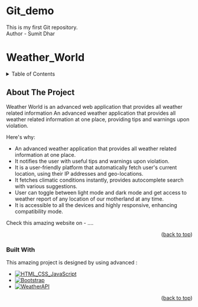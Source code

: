 <a name="readme-top"></a>
# Git_demo
This is my first Git repository.
<br>
Author - Sumit Dhar

# Weather_World

<!-- TABLE OF CONTENTS -->
<details>
  <summary>Table of Contents</summary>
  <ol>
    <li>
      <a href="#about-the-project">About The Project</a>
      <ul>
        <li><a href="#built-with">Built With</a></li>
      </ul>
    </li>
    <li>
      <a href="#getting-started">Getting Started</a>
      <ul>
        <li><a href="#prerequisites">Prerequisites</a></li>
        <li><a href="#installation">Installation</a></li>
      </ul>
    </li>
    <li><a href="#usage">Usage</a></li>
    <li><a href="#roadmap">Roadmap</a></li>
    <li><a href="#contributing">Contributing</a></li>
    <li><a href="#license">License</a></li>
    <li><a href="#contact">Contact</a></li>
    <li><a href="#acknowledgments">Acknowledgments</a></li>
  </ol>
</details>



<!-- ABOUT THE PROJECT -->
## About The Project

Weather World is an advanced web application that provides all weather related information
An advanced weather application that provides all weather related information at one place, providing tips and warnings upon violation.

Here's why:
* An advanced weather application that provides all weather related information at one place.
* It notifies the user with useful tips and warnings upon violation.
* It is a user-friendly platform that automatically fetch user's current location, using their IP addresses and geo-locations.
* It fetches climatic conditions instantly, provides autocomplete search with various suggestions.
* User can toggle between light mode and dark mode and get access to weather report of any location of our motherland at any time.
* It is accessible to all the devices and highly responsive, enhancing compatibility mode.

Check this amazing website on - ....

<p align="right">(<a href="#readme-top">back to top</a>)</p>



### Built With

This amazing project is designed by using advanced :

* [![HTML_CSS_JavaScript][Html_Css_JavaScript.com]][Html_Css_JavaScript-url]
* [![Bootstrap][Bootstrap.com]][Bootstrap-url]
* [![WeatherAPI][WeatherAPI.com]][WeatherAPI-url]

<p align="right">(<a href="readme-top">back to top</a>)</p>



<!-- MARKDOWN LINKS & IMAGES -->
[Html_Css_JavaScript.com]: https://t.ly/gKynb
[Html_Css_JavaScript-url]: https://www.w3schools.com/html
[Bootstrap.com]: https://t.ly/RSZ7E
[Bootstrap-url]: https://getbootstrap.com
[WeatherAPI.com]: https://shorturl.at/gtwzK
[WeatherAPI-url]: https://openweathermap.org/
